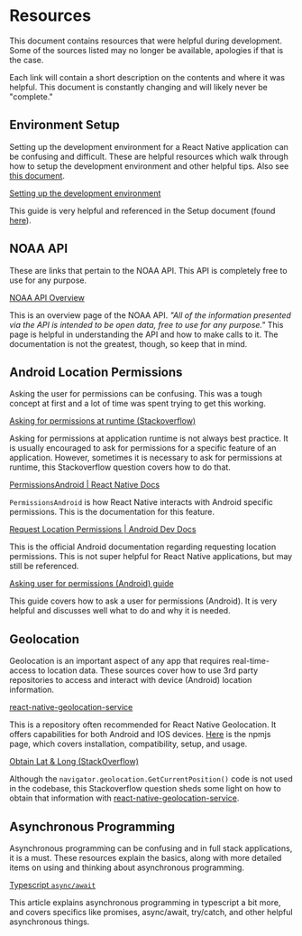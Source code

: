 # Resources

This document contains resources that were helpful during development. Some of the sources listed may no longer be available, apologies if that is the case.

Each link will contain a short description on the contents and where it was helpful. This document is constantly changing and will likely never be "complete."

## Environment Setup

Setting up the development environment for a React Native application can be confusing and difficult. These are helpful resources which walk through how to setup the development environment and other helpful tips. Also see [this document](Setup.md).

[Setting up the development environment](https://reactnative.dev/docs/environment-setup?guide=native)

This guide is very helpful and referenced in the Setup document (found [here](Setup.md)).

## NOAA API

These are links that pertain to the NOAA API. This API is completely free to use for any purpose. 

[NOAA API Overview](https://www.weather.gov/documentation/services-web-api#/default/radar_servers)

This is an overview page of the NOAA API. *"All of the information presented via the API is intended to be open data, free to use for any purpose."* This page is helpful in understanding the API and how to make calls to it. The documentation is not the greatest, though, so keep that in mind. 

## Android Location Permissions

Asking the user for permissions can be confusing. This was a tough concept at first and a lot of time was spent trying to get this working. 

[Asking for permissions at runtime (Stackoverflow)](https://stackoverflow.com/questions/45822318/how-do-i-request-permission-for-android-device-location-in-react-native-at-run-t)

Asking for permissions at application runtime is not always best practice. It is usually encouraged to ask for permissions for a specific feature of an application. However, sometimes it is necessary to ask for permissions at runtime, this Stackoverflow question covers how to do that. 

[PermissionsAndroid | React Native Docs](https://reactnative.dev/docs/permissionsandroid#permissions-that-require-prompting-the-user)

`PermissionsAndroid` is how React Native interacts with Android specific permissions. This is the documentation for this feature.

[Request Location Permissions | Android Dev Docs](https://developer.android.com/develop/sensors-and-location/location/permissions)

This is the official Android documentation regarding requesting location permissions. This is not super helpful for React Native applications, but may still be referenced. 

[Asking user for permissions (Android) guide](https://dev.to/gautham495/asking-for-permissions-in-react-native-c87)

This guide covers how to ask a user for permissions (Android). It is very helpful and discusses well what to do and why it is needed.

## Geolocation

Geolocation is an important aspect of any app that requires real-time-access to location data. These sources cover how to use 3rd party repositories to access and interact with device (Android) location information. 

[react-native-geolocation-service](https://github.com/Agontuk/react-native-geolocation-service)

This is a repository often recommended for React Native Geolocation. It offers capabilities for both Android and IOS devices. [Here](https://www.npmjs.com/package/react-native-geolocation-service) is the npmjs page, which covers installation, compatibility, setup, and usage. 

[Obtain Lat & Long (StackOverflow)](https://stackoverflow.com/questions/66245245/how-store-latitude-and-longitude-from-navigator-geolocation-getcurrentposition)

Although the `navigator.geolocation.GetCurrentPosition()` code is not used in the codebase, this Stackoverflow question sheds some light on how to obtain that information with [react-native-geolocation-service](https://github.com/Agontuk/react-native-geolocation-service).

## Asynchronous Programming

Asynchronous programming can be confusing and in full stack applications, it is a must. These resources explain the basics, along with more detailed items on using and thinking about asynchronous programming. 

[Typescript `async/await`](https://blog.logrocket.com/async-await-in-typescript/)

This article explains asynchronous programming in typescript a bit more, and covers specifics like promises, async/await, try/catch, and other helpful asynchronous things.